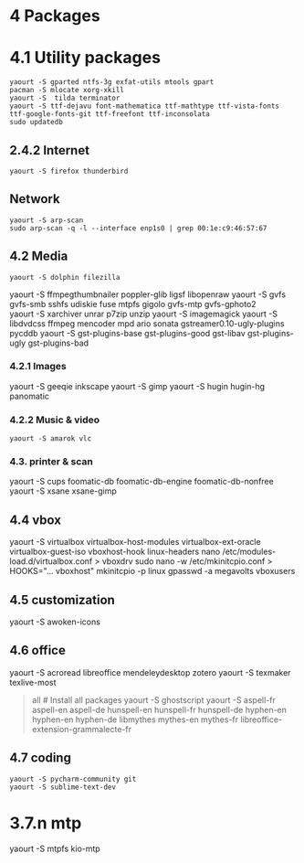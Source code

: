 # 4 Packages
# 4.1 Utility packages
```
yaourt -S gparted ntfs-3g exfat-utils mtools gpart
pacman -S mlocate xorg-xkill
yaourt -S  tilda terminator
yaourt -S ttf-dejavu font-mathematica ttf-mathtype ttf-vista-fonts ttf-google-fonts-git ttf-freefont ttf-inconsolata
sudo updatedb
```


## 2.4.2 Internet
```
yaourt -S firefox thunderbird
```

## Network
```
yaourt -S arp-scan
sudo arp-scan -q -l --interface enp1s0 | grep 00:1e:c9:46:57:67 
```


## 4.2 Media
```
yaourt -S dolphin filezilla
```
yaourt -S ffmpegthumbnailer poppler-glib ligsf libopenraw
yaourt -S gvfs gvfs-smb sshfs udiskie fuse mtpfs gigolo gvfs-mtp gvfs-gphoto2  
yaourt -S xarchiver unrar p7zip unzip
yaourt -S imagemagick
yaourt -S libdvdcss ffmpeg mencoder mpd ario sonata gstreamer0.10-ugly-plugins pycddb
yaourt -S gst-plugins-base gst-plugins-good gst-libav gst-plugins-ugly gst-plugins-bad

### 4.2.1 Images
yaourt -S geeqie inkscape
yaourt -S gimp
yaourt -S hugin hugin-hg panomatic

### 4.2.2 Music & video
```
yaourt -S amarok vlc
```

### 4.3.  printer & scan
yaourt -S cups foomatic-db foomatic-db-engine foomatic-db-nonfree
yaourt -S xsane xsane-gimp

## 4.4 vbox
yaourt -S virtualbox virtualbox-host-modules virtualbox-ext-oracle virtualbox-guest-iso vboxhost-hook linux-headers
        nano /etc/modules-load.d/virtualbox.conf
                > vboxdrv
        sudo nano -w /etc/mkinitcpio.conf
                > HOOKS="... vboxhost"
        mkinitcpio -p linux
        gpasswd -a megavolts vboxusers
 
## 4.5 customization
yaourt -S awoken-icons
 
## 4.6 office
yaourt -S acroread libreoffice mendeleydesktop zotero
yaourt -S texmaker texlive-most
> all # Install all packages
yaourt -S ghostscript
yaourt -S aspell-fr aspell-en aspell-de hunspell-en hunspell-fr hunspell-de hyphen-en hyphen-en hyphen-de libmythes mythes-en mythes-fr libreoffice-extension-grammalecte-fr

## 4.7 coding
```
yaourt -S pycharm-community git
yaourt -S sublime-text-dev
```
# 3.7.n mtp
yaourt -S mtpfs kio-mtp 


